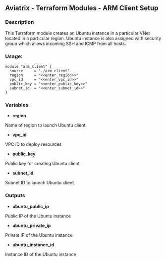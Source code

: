 ## Aviatrix - Terraform Modules - ARM Client Setup

### Description
This Terraform module creates an Ubuntu instance in a particular VNet located in a particular region. Ubuntu instance is also assigned with security group which allows incoming SSH and ICMP from all hosts.

### Usage:

```
module "arm_client" {
  source     = "./arm_client"
  region     = "<<enter_region>>"
  vpc_id     = "<<enter_vpc_id>>"
  public_key = "<<enter_public_key>>"
  subnet_id  = "<<enter_subnet_id>>"
}
```

### Variables

- **region**

Name of region to launch Ubuntu client

- **vpc_id**

VPC ID to deploy resources

- **public_key**

Public key for creating Ubuntu client

- **subnet_id**

Subnet ID to launch Ubuntu client


### Outputs

- **ubuntu_public_ip**

Public IP of the Ubuntu instance

- **ubuntu_private_ip**

Private IP of the Ubuntu instance

- **ubuntu_instance_id**

Instance ID of the Ubuntu instance
